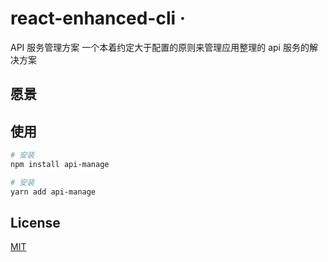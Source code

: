 # react-enhanced-cli &middot;

API 服务管理方案 一个本着约定大于配置的原则来管理应用整理的 api 服务的解决方案

## 愿景

## 使用

```bash
# 安装
npm install api-manage
```

```bash
# 安装
yarn add api-manage
```

## License

[MIT](https://tldrlegal.com/license/mit-license)
